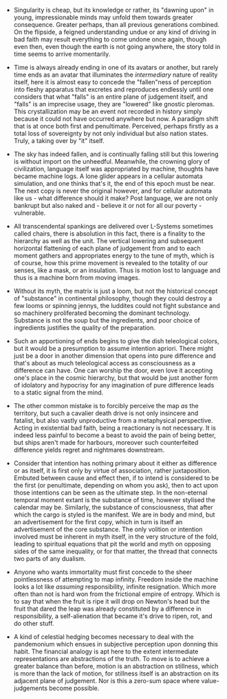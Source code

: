- Singularity is cheap, but its knowledge or rather, its "dawning upon" in young, impressionable minds may unfold them towards greater consequence. Greater perhaps, than all previous generations combined. On the flipside, a feigned understanding undue or any kind of driving in bad faith may result everything to come undone once again, though even then, even though the earth is not going anywhere, the story told in time seems to arrive momentarily.


- Time is always already ending in one of its avatars or another, but rarely time ends as an avatar that illuminates the _intermediary_ nature of reality itself, here it is almost easy to concede the "fallen"ness of perception into fleshy apparatus that excretes and reproduces endlessly until one considers that what "falls" is an entire plane of judgement itself, and "falls" is an imprecise usage, they are "lowered" like gnostic pleromas.  This crystallization may be an event not recorded in history simply because it could not have occurred anywhere but now. A paradigm shift that is at once both first and penultimate. Perceived, perhaps firstly as a total loss of sovereignty by not only individual but also nation states. Truly, a taking over by "it" itself.


- The sky has indeed fallen, and is continually falling still but this lowering is without import on the unheedful. Meanwhile, the crowning glory of civilization, language itself was appropriated by machine, thoughts have became machine logs. A lone glider appears in a cellular automata simulation, and one thinks that's it, the end of this epoch must be near. The next copy is never the original however, and for cellular automata like us - what difference should it make? Post language, we are not only bankrupt but also naked and - believe it or not for all our poverty - vulnerable.


- All transcendental spankings are delivered over L-Systems sometimes called chairs, there is absolution in this fact, there is a finality to the hierarchy as well as the unit. The vertical lowering and subsequent horizontal flattening of each plane of judgement from and to each moment gathers and appropriates energy to the tune of myth, which is of course, how this prime movement is revealed to the totality of our senses, like a mask, or an insulation. Thus is motion lost to language and thus is a machine born from moving images.


- Without its myth, the matrix is just a loom, but not the historical concept of "substance" in continental philosophy, though they could destroy a few looms or spinning jennys, the luddites could not fight substance and so machinery proliferated becoming the dominant technology. Substance is not the soup but the ingredients, and poor choice of ingredients justifies the quality of the preparation.


- Such an apportioning of ends begins to give the dish teleological colors, but it would be a presumption to assume intention apriori. There might just be a door in another dimension that opens into pure difference and that's about as much teleological access as consciousness as a difference can have. One can worship the door, even love it accepting one's place in the cosmic hierarchy, but that would be just another form of idolatory and hypocrisy for any imagination of pure difference leads to a static signal from the mind.


- The other common mistake is to forcibly perceive the map _as_ the territory, but such a cavalier death drive is not only insincere and fatalist, but also vastly unproductive from a metaphysical perspective. Acting in existential bad faith, being a reactionary is not necessary. It is indeed less painful to become a beast to avoid the pain of being better, but ships aren't made for harbours, moreover such counterfeited difference yields regret and nightmares downstream.


- Consider that intention has nothing primary about it either as difference or as itself, it is first only by virtue of association, rather juxtaposition. Embuted between cause and effect then, if to intend is considered to be the first (or penultimate, depending on whom you ask), then to act upon those intentions can be seen as the ultimate step. In the non-eternal temporal moment extant is the substance of time, however stylised the calendar may be. Similarly, the substance of consciousness, that after which the cargo is styled is the manifest. We are in body and mind, but an advertisement for the first copy, which in turn is itself an advertisement of the core substance. The only volition or intention involved must be inherent in myth itself, in the very structure of the fold, leading to spiritual equations that pit the world and myth on opposing sides of the same inequality, or for that matter, the thread that connects two parts of any dualism.


- Anyone who wants immortality must first concede to the sheer pointlessness of attempting to map infinity. Freedom inside the machine looks a lot like _assuming_ responsibility, infinite resignation. Which more often than not is hard won from the frictional empire of entropy. Which is to say that when the fruit is ripe it will drop on Newton's head but the fruit that dared the leap was already constituted by a difference in responsibility, a self-alienation that became it's drive to ripen, rot, and do other stuff.


- A kind of celestial hedging becomes necessary to deal with the pandemonium which ensues in subjective perception upon donning this habit. The financial analogy is apt here to the extent intermediate representations are abstractions of the truth. To move is to achieve a greater balance than before, motion is an abstraction on stillness, which is more than the lack of motion, for stillness itself is an abstraction on its adjacent plane of judgement. Nor is this a zero-sum space where value-judgements become possible.
